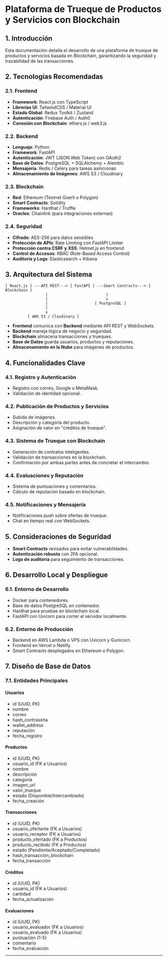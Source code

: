 # Plataforma de Trueque de Productos y Servicios con Blockchain

## 1. Introducción

Esta documentación detalla el desarrollo de una plataforma de trueque de productos y servicios basada en Blockchain, garantizando la seguridad y trazabilidad de las transacciones.

## 2. Tecnologías Recomendadas

### 2.1. Frontend

- **Framework**: React.js con TypeScript
- **Librerías UI**: TailwindCSS / Material UI
- **Estado Global**: Redux Toolkit / Zustand
- **Autenticación**: Firebase Auth / Auth0
- **Conexión con Blockchain**: ethers.js / web3.js

### 2.2. Backend

- **Lenguaje**: Python
- **Framework**: FastAPI
- **Autenticación**: JWT (JSON Web Token) con OAuth2
- **Base de Datos**: PostgreSQL + SQLAlchemy + Alembic
- **Mensajería**: Redis / Celery para tareas asíncronas
- **Almacenamiento de Imágenes**: AWS S3 / Cloudinary

### 2.3. Blockchain

- **Red**: Ethereum (Testnet Goerli o Polygon)
- **Smart Contracts**: Solidity
- **Frameworks**: Hardhat / Truffle
- **Oracles**: Chainlink (para integraciones externas)

### 2.4. Seguridad

- **Cifrado**: AES-256 para datos sensibles
- **Protección de APIs**: Rate Limiting con FastAPI Limiter
- **Protección contra CSRF y XSS**: Helmet.js en frontend
- **Control de Accesos**: RBAC (Role-Based Access Control)
- **Auditoría y Logs**: Elasticsearch + Kibana

## 3. Arquitectura del Sistema

```
[ React.js ] ---API REST---> [ FastAPI ] ---Smart Contracts---> [ Blockchain ]
                  |                          |
                  |                          v
                  |                     [ PostgreSQL ]
                  |
                  v
          [ AWS S3 / Cloudinary ]
```

- **Frontend** comunica con **Backend** mediante API REST y WebSockets.
- **Backend** maneja lógica de negocio y seguridad.
- **Blockchain** almacena transacciones y trueques.
- **Base de Datos** guarda usuarios, productos y reputaciones.
- **Almacenamiento en la Nube** para imágenes de productos.

## 4. Funcionalidades Clave

### 4.1. Registro y Autenticación

- Registro con correo, Google o MetaMask.
- Validación de identidad opcional.

### 4.2. Publicación de Productos y Servicios

- Subida de imágenes.
- Descripción y categoría del producto.
- Asignación de valor en "créditos de trueque".

### 4.3. Sistema de Trueque con Blockchain

- Generación de contratos inteligentes.
- Validación de transacciones en la blockchain.
- Confirmación por ambas partes antes de concretar el intercambio.

### 4.4. Evaluaciones y Reputación

- Sistema de puntuaciones y comentarios.
- Cálculo de reputación basado en blockchain.

### 4.5. Notificaciones y Mensajería

- Notificaciones push sobre ofertas de trueque.
- Chat en tiempo real con WebSockets.

## 5. Consideraciones de Seguridad

- **Smart Contracts** revisados para evitar vulnerabilidades.
- **Autenticación robusta** con 2FA opcional.
- **Logs de auditoría** para seguimiento de transacciones.

## 6. Desarrollo Local y Despliegue

### 6.1. Entorno de Desarrollo

- Docker para contenedores.
- Base de datos PostgreSQL en contenedor.
- Hardhat para pruebas en blockchain local.
- FastAPI con Uvicorn para correr el servidor localmente.

### 6.2. Entorno de Producción

- Backend en AWS Lambda o VPS con Uvicorn y Gunicorn.
- Frontend en Vercel o Netlify.
- Smart Contracts desplegados en Ethereum o Polygon.

## 7. Diseño de Base de Datos

### 7.1. Entidades Principales

#### **Usuarios**

- id (UUID, PK)
- nombre
- correo
- hash_contraseña
- wallet_address
- reputación
- fecha_registro

#### **Productos**

- id (UUID, PK)
- usuario_id (FK a Usuarios)
- nombre
- descripción
- categoría
- imagen_url
- valor_trueque
- estado (Disponible/Intercambiado)
- fecha_creación

#### **Transacciones**

- id (UUID, PK)
- usuario_ofertante (FK a Usuarios)
- usuario_receptor (FK a Usuarios)
- producto_ofertado (FK a Productos)
- producto_recibido (FK a Productos)
- estado (Pendiente/Aceptado/Completado)
- hash_transacción_blockchain
- fecha_transacción

#### **Créditos**

- id (UUID, PK)
- usuario_id (FK a Usuarios)
- cantidad
- fecha_actualización

#### **Evaluaciones**

- id (UUID, PK)
- usuario_evaluador (FK a Usuarios)
- usuario_evaluado (FK a Usuarios)
- puntuación (1-5)
- comentario
- fecha_evaluación

---

